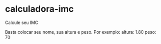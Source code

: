 # calculadora-imc

Calcule seu IMC

  Basta colocar seu nome, sua altura e peso. 
  Por exemplo:
    altura: 1.80
    peso: 70

